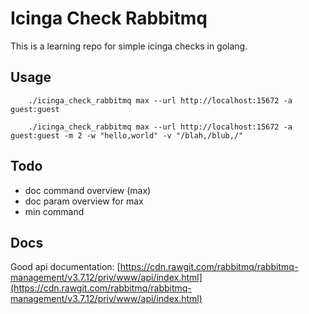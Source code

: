 # Icinga Check Rabbitmq
This is a learning repo for simple icinga checks in golang.

## Usage
```shell
    ./icinga_check_rabbitmq max --url http://localhost:15672 -a guest:guest
```

```shell
    ./icinga_check_rabbitmq max --url http://localhost:15672 -a guest:guest -m 2 -w "hello,world" -v "/blah,/blub,/"
```

## Todo 
* doc command overview (max)
* doc param overview for max
* min command

## Docs
Good api documentation: [https://cdn.rawgit.com/rabbitmq/rabbitmq-management/v3.7.12/priv/www/api/index.html](https://cdn.rawgit.com/rabbitmq/rabbitmq-management/v3.7.12/priv/www/api/index.html)